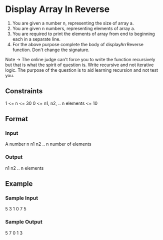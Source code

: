 # Display Array In Reverse

1. You are given a number n, representing the size of array a.
2. You are given n numbers, representing elements of array a.
3. You are required to print the elements of array from end to beginning each in a separate line.
4. For the above purpose complete the body of displayArrReverse function. Don't change the signature.

Note -> The online judge can't force you to write the function recursively but that is what the spirit of question is. Write recursive and not iterative logic. The purpose of the question is to aid learning recursion and not test you.

## Constraints
1 <= n <= 30
0 <= n1, n2, .. n elements <= 10

## Format
### Input
A number n
n1
n2
.. n number of elements

### Output
n1
n2
.. n elements

## Example
### Sample Input
5
3
1
0
7
5

### Sample Output
5
7
0
1
3